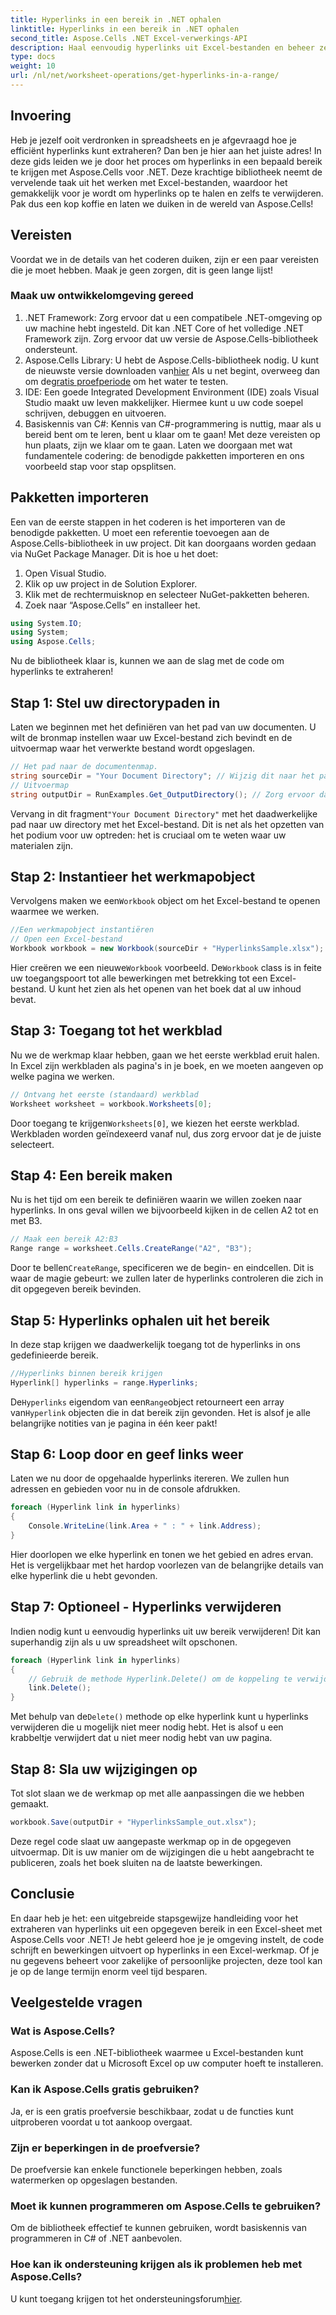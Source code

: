 ```yaml
---
title: Hyperlinks in een bereik in .NET ophalen
linktitle: Hyperlinks in een bereik in .NET ophalen
second_title: Aspose.Cells .NET Excel-verwerkings-API
description: Haal eenvoudig hyperlinks uit Excel-bestanden en beheer ze met Aspose.Cells voor .NET. Inclusief stapsgewijze handleiding en codevoorbeelden.
type: docs
weight: 10
url: /nl/net/worksheet-operations/get-hyperlinks-in-a-range/
---
```

## Invoering
Heb je jezelf ooit verdronken in spreadsheets en je afgevraagd hoe je efficiënt hyperlinks kunt extraheren? Dan ben je hier aan het juiste adres! In deze gids leiden we je door het proces om hyperlinks in een bepaald bereik te krijgen met Aspose.Cells voor .NET. Deze krachtige bibliotheek neemt de vervelende taak uit het werken met Excel-bestanden, waardoor het gemakkelijk voor je wordt om hyperlinks op te halen en zelfs te verwijderen. Pak dus een kop koffie en laten we duiken in de wereld van Aspose.Cells!
## Vereisten
Voordat we in de details van het coderen duiken, zijn er een paar vereisten die je moet hebben. Maak je geen zorgen, dit is geen lange lijst!
### Maak uw ontwikkelomgeving gereed
1. .NET Framework: Zorg ervoor dat u een compatibele .NET-omgeving op uw machine hebt ingesteld. Dit kan .NET Core of het volledige .NET Framework zijn. Zorg ervoor dat uw versie de Aspose.Cells-bibliotheek ondersteunt.
2.  Aspose.Cells Library: U hebt de Aspose.Cells-bibliotheek nodig. U kunt de nieuwste versie downloaden van[hier](https://releases.aspose.com/cells/net/) Als u net begint, overweeg dan om de[gratis proefperiode](https://releases.aspose.com/) om het water te testen.
3. IDE: Een goede Integrated Development Environment (IDE) zoals Visual Studio maakt uw leven makkelijker. Hiermee kunt u uw code soepel schrijven, debuggen en uitvoeren.
4. Basiskennis van C#: Kennis van C#-programmering is nuttig, maar als u bereid bent om te leren, bent u klaar om te gaan!
Met deze vereisten op hun plaats, zijn we klaar om te gaan. Laten we doorgaan met wat fundamentele codering: de benodigde pakketten importeren en ons voorbeeld stap voor stap opsplitsen.
## Pakketten importeren
Een van de eerste stappen in het coderen is het importeren van de benodigde pakketten. U moet een referentie toevoegen aan de Aspose.Cells-bibliotheek in uw project. Dit kan doorgaans worden gedaan via NuGet Package Manager. Dit is hoe u het doet:
1. Open Visual Studio.
2. Klik op uw project in de Solution Explorer.
3. Klik met de rechtermuisknop en selecteer NuGet-pakketten beheren.
4. Zoek naar “Aspose.Cells” en installeer het.
```csharp
using System.IO;
using System;
using Aspose.Cells;
```
Nu de bibliotheek klaar is, kunnen we aan de slag met de code om hyperlinks te extraheren!
## Stap 1: Stel uw directorypaden in
Laten we beginnen met het definiëren van het pad van uw documenten. U wilt de bronmap instellen waar uw Excel-bestand zich bevindt en de uitvoermap waar het verwerkte bestand wordt opgeslagen.
```csharp
// Het pad naar de documentenmap.
string sourceDir = "Your Document Directory"; // Wijzig dit naar het pad van uw Excel-bestand
// Uitvoermap
string outputDir = RunExamples.Get_OutputDirectory(); // Zorg ervoor dat deze methode een geldig uitvoerpad biedt
```
 Vervang in dit fragment`"Your Document Directory"` met het daadwerkelijke pad naar uw directory met het Excel-bestand. Dit is net als het opzetten van het podium voor uw optreden: het is cruciaal om te weten waar uw materialen zijn.
## Stap 2: Instantieer het werkmapobject
 Vervolgens maken we een`Workbook` object om het Excel-bestand te openen waarmee we werken.
```csharp
//Een werkmapobject instantiëren
// Open een Excel-bestand
Workbook workbook = new Workbook(sourceDir + "HyperlinksSample.xlsx");
```
 Hier creëren we een nieuwe`Workbook` voorbeeld. De`Workbook` class is in feite uw toegangspoort tot alle bewerkingen met betrekking tot een Excel-bestand. U kunt het zien als het openen van het boek dat al uw inhoud bevat.
## Stap 3: Toegang tot het werkblad
Nu we de werkmap klaar hebben, gaan we het eerste werkblad eruit halen. In Excel zijn werkbladen als pagina's in je boek, en we moeten aangeven op welke pagina we werken.
```csharp
// Ontvang het eerste (standaard) werkblad
Worksheet worksheet = workbook.Worksheets[0];
```
 Door toegang te krijgen`Worksheets[0]`, we kiezen het eerste werkblad. Werkbladen worden geïndexeerd vanaf nul, dus zorg ervoor dat je de juiste selecteert.
## Stap 4: Een bereik maken
Nu is het tijd om een bereik te definiëren waarin we willen zoeken naar hyperlinks. In ons geval willen we bijvoorbeeld kijken in de cellen A2 tot en met B3.
```csharp
// Maak een bereik A2:B3
Range range = worksheet.Cells.CreateRange("A2", "B3");
```
 Door te bellen`CreateRange`, specificeren we de begin- en eindcellen. Dit is waar de magie gebeurt: we zullen later de hyperlinks controleren die zich in dit opgegeven bereik bevinden.
## Stap 5: Hyperlinks ophalen uit het bereik
In deze stap krijgen we daadwerkelijk toegang tot de hyperlinks in ons gedefinieerde bereik.
```csharp
//Hyperlinks binnen bereik krijgen
Hyperlink[] hyperlinks = range.Hyperlinks;
```
 De`Hyperlinks` eigendom van een`Range`object retourneert een array van`Hyperlink` objecten die in dat bereik zijn gevonden. Het is alsof je alle belangrijke notities van je pagina in één keer pakt!
## Stap 6: Loop door en geef links weer
Laten we nu door de opgehaalde hyperlinks itereren. We zullen hun adressen en gebieden voor nu in de console afdrukken.
```csharp
foreach (Hyperlink link in hyperlinks)
{
    Console.WriteLine(link.Area + " : " + link.Address);
}
```
Hier doorlopen we elke hyperlink en tonen we het gebied en adres ervan. Het is vergelijkbaar met het hardop voorlezen van de belangrijke details van elke hyperlink die u hebt gevonden. 
## Stap 7: Optioneel - Hyperlinks verwijderen
Indien nodig kunt u eenvoudig hyperlinks uit uw bereik verwijderen! Dit kan superhandig zijn als u uw spreadsheet wilt opschonen.
```csharp
foreach (Hyperlink link in hyperlinks)
{
    // Gebruik de methode Hyperlink.Delete() om de koppeling te verwijderen.
    link.Delete();
}
```
 Met behulp van de`Delete()` methode op elke hyperlink kunt u hyperlinks verwijderen die u mogelijk niet meer nodig hebt. Het is alsof u een krabbeltje verwijdert dat u niet meer nodig hebt van uw pagina.
## Stap 8: Sla uw wijzigingen op
Tot slot slaan we de werkmap op met alle aanpassingen die we hebben gemaakt.
```csharp
workbook.Save(outputDir + "HyperlinksSample_out.xlsx");
```
Deze regel code slaat uw aangepaste werkmap op in de opgegeven uitvoermap. Dit is uw manier om de wijzigingen die u hebt aangebracht te publiceren, zoals het boek sluiten na de laatste bewerkingen.
## Conclusie
En daar heb je het: een uitgebreide stapsgewijze handleiding voor het extraheren van hyperlinks uit een opgegeven bereik in een Excel-sheet met Aspose.Cells voor .NET! Je hebt geleerd hoe je je omgeving instelt, de code schrijft en bewerkingen uitvoert op hyperlinks in een Excel-werkmap. Of je nu gegevens beheert voor zakelijke of persoonlijke projecten, deze tool kan je op de lange termijn enorm veel tijd besparen.
## Veelgestelde vragen
### Wat is Aspose.Cells?
Aspose.Cells is een .NET-bibliotheek waarmee u Excel-bestanden kunt bewerken zonder dat u Microsoft Excel op uw computer hoeft te installeren.
### Kan ik Aspose.Cells gratis gebruiken?
Ja, er is een gratis proefversie beschikbaar, zodat u de functies kunt uitproberen voordat u tot aankoop overgaat.
### Zijn er beperkingen in de proefversie?
De proefversie kan enkele functionele beperkingen hebben, zoals watermerken op opgeslagen bestanden.
### Moet ik kunnen programmeren om Aspose.Cells te gebruiken?
Om de bibliotheek effectief te kunnen gebruiken, wordt basiskennis van programmeren in C# of .NET aanbevolen.
### Hoe kan ik ondersteuning krijgen als ik problemen heb met Aspose.Cells?
 U kunt toegang krijgen tot het ondersteuningsforum[hier](https://forum.aspose.com/c/cells/9).